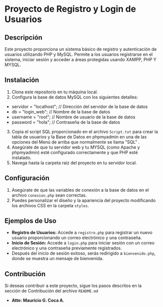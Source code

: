 # Proyecto de Registro y Login de Usuarios

## Descripción
Este proyecto proporciona un sistema básico de registro y autenticación de usuarios utilizando PHP y MySQL. Permite a los usuarios registrarse en el sistema, iniciar sesión y acceder a áreas protegidas
usando XAMPP, PHP Y MYSQL.

## Instalación
1. Clona este repositorio en tu máquina local.
2. Configura la base de datos MySQL con los siguientes detalles:

- servidor = "localhost"; // Dirección del servidor de la base de datos
- db = "login_web"; // Nombre de la base de datos
- username = "root"; // Nombre de usuario de la base de datos
- password = "hola"; // Contraseña de la base de datos

3. Copia el script SQL proporcionado en el archivo `Script.txt`  para crear la tabla de usuarios y la Base de Datos en phpmyadmin en una de las opciones del Menú de arriba que normalmente se llama "SQL" .
4. Asegúrate de que tu servidor web y tu MYSQL (como Apache y phpmyadmin) esté configurado correctamente y que PHP esté instalado.
5. Navega hasta la carpeta raíz del proyecto en tu servidor local.

## Configuración
1. Asegúrate de que las variables de conexión a la base de datos en el archivo `conexion.php` sean correctas.
2. Puedes personalizar el diseño y la apariencia del proyecto modificando los archivos CSS en la carpeta `styles`.

## Ejemplos de Uso
- **Registro de Usuarios:** Accede a `registro.php` para registrar un nuevo usuario proporcionando un correo electrónico y una contraseña.
- **Inicio de Sesión:** Accede a `login.php` para iniciar sesión con un correo electrónico y una contraseña previamente registrados.
- Después del inicio de sesión exitoso, serás redirigido a `bienvenido.php`, donde se muestra un mensaje de bienvenida.

## Contribución
Si deseas contribuir a este proyecto, sigue los pasos descritos en la sección de Contribución del archivo `README.md`
- **Atte: Mauricio G. Coca A.**
                                                   



